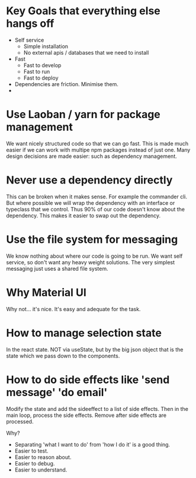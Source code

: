 # Key Goals that everything else hangs off

* Self service
  * Simple installation
  * No external apis / databases that we need to install
* Fast
  * Fast to develop
  * Fast to run
  * Fast to deploy
* Dependencies are friction. Minimise them.
* 
# Use Laoban / yarn for package management

We want nicely structured code so that we can go fast. This
is made much easier if we can work with multipe npm packages 
instead of just one. Many design decisions are made easier: such as dependency management.

# Never use a dependency directly
This can be broken when it makes sense. For example the commander cli. But where possible we 
will wrap the dependency with an interface or typeclass that we control. Thus 90% of 
our code doesn't know about the dependency. This makes it easier to swap out the dependency.

# Use the file system for messaging

We know nothing about where our code is going to be run. We want self service, so don't want any heavy weight solutions.
The very simplest messaging just uses a shared file system. 

# Why Material UI

Why not... it's nice. It's easy and adequate for the task.

# How to manage selection state

In the react state. NOT via useState, but by the big json object that is the state which we pass down to the components.


# How to do side effects like 'send message' 'do email'

Modify the state and add the sideeffect to a list of side effects. Then in the main loop, process the side effects. Remove after side effects are processed.

Why?

* Separating 'what I want to do' from 'how I do it' is a good thing.
* Easier to test. 
* Easier to reason about. 
* Easier to debug. 
* Easier to understand.





